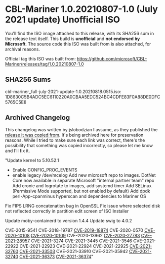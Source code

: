 # CBL-Mariner 1.0.20210807-1.0 (July 2021 update) Unofficial ISO

You'll find the ISO image attached to this release, with its SHA256 sum in the release text itself. This build is **unofficial** and **not endorsed by Microsoft**. The source code this ISO was built from is also attached, for archival reasons.

Official tag this ISO was built from:
https://github.com/microsoft/CBL-Mariner/releases/tag/1.0.20210807-1.0

## SHA256 Sums

cbl-mariner_full-july-2021-update-1.0.20210818.0515.iso:<br>
1D8630C5B4ADC5EC6110220A0CBAA5EDC524BC4CDFE83F0A88DE0DFC5765C5E8

## Archived Changelog

This changelog was written by jslobodzian I assume, as they published the [release it was copied from](https://github.com/microsoft/CBL-Mariner/releases/tag/1.0.20210807-1.0). It's being archived here for preservation reasons. While I tried to make sure each link was correct, there's the possibility that something was copied incorrectly, so please let me know and I'll fix it.

"Update kernel to 5.10.52.1

- Enable CONFIG_PROC_EVENTS
- enable legacy /dev/mcelog
  Add new microsoft repo to images. DotNet Core now available in separate Microsoft "internal partner team" repo
  Add cronie and logrotate to images, add systemd timer
  Add SELinux (Permissive Mode supported, but not enabled by default)
  Add dpdk perl-App-cpanminus hyperscan and dependencies to Mariner OS

Fix FIPS LRNG concatenation bug in OpenSSL
Fix issue where selected disk not reflected correctly in partition edit screen of ISO Installer

Update moby-containerd to version 1.4.4
Update swig to 4.0.2

CVE-2015-9541
CVE-2018-19787
[CVE-2019-18874](https://github.com/advisories/GHSA-qfc5-mcwq-26q8)
CVE-2020-0570
[CVE-2020-10108](https://github.com/advisories/GHSA-h96w-mmrf-2h6v)
[CVE-2020-10109](https://github.com/advisories/GHSA-p5xh-vx83-mxcj)
CVE-2020-13962
[CVE-2020-27783](https://github.com/advisories/GHSA-pgww-xf46-h92r)
[CVE-2021-28957](https://github.com/advisories/GHSA-jq4v-f5q6-mjqq)
CVE-2021-3274
CVE-2021-3445
CVE-2021-3546
CVE-2021-22922
CVE-2021-22923
CVE-2021-22924
CVE-2021-22925
[CVE-2021-32760](https://github.com/advisories/GHSA-c72p-9xmj-rx3w)
[CVE-2021-33503](https://github.com/advisories/GHSA-q2q7-5pp4-w6pg)
CVE-2021-33910
CVE-2021-35942
[CVE-2021-32740](https://github.com/advisories/GHSA-jxhc-q857-3j6g)
[CVE-2021-36373](https://github.com/advisories/GHSA-q5r4-cfpx-h6fh)
[CVE-2021-36374](https://github.com/advisories/GHSA-5v34-g2px-j4fw)"